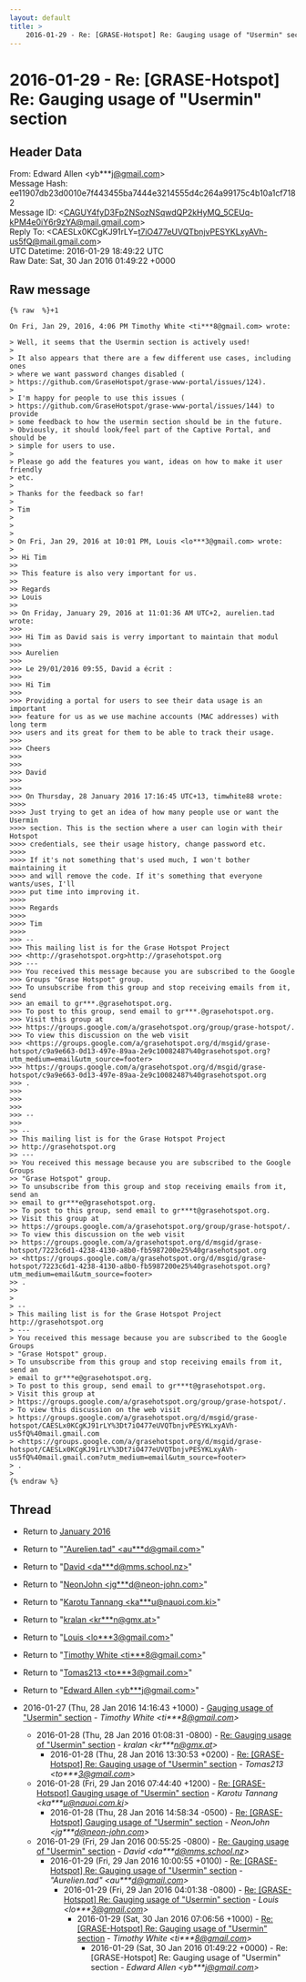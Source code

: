 ```yaml
---
layout: default
title: >
    2016-01-29 - Re: [GRASE-Hotspot] Re: Gauging usage of "Usermin" section
---
```


# 2016-01-29 - Re: [GRASE-Hotspot] Re: Gauging usage of "Usermin" section

## Header Data

From: Edward Allen \<yb***j@gmail.com\><br>
Message Hash: ee11907db23d0010e7f443455ba7444e3214555d4c264a99175c4b10a1cf7182<br>
Message ID: \<CAGUY4fyD3Fp2NSozNSqwdQP2kHyMQ_5CEUq-kPM4e0iY6r9zYA@mail.gmail.com\><br>
Reply To: \<CAESLx0KCgKJ91rLY=t7iO477eUVQTbnjvPESYKLxyAVh-us5fQ@mail.gmail.com\><br>
UTC Datetime: 2016-01-29 18:49:22 UTC<br>
Raw Date: Sat, 30 Jan 2016 01:49:22 +0000<br>

## Raw message

```
{% raw  %}+1

On Fri, Jan 29, 2016, 4:06 PM Timothy White <ti***8@gmail.com> wrote:

> Well, it seems that the Usermin section is actively used!
>
> It also appears that there are a few different use cases, including ones
> where we want password changes disabled (
> https://github.com/GraseHotspot/grase-www-portal/issues/124).
>
> I'm happy for people to use this issues (
> https://github.com/GraseHotspot/grase-www-portal/issues/144) to provide
> some feedback to how the usermin section should be in the future.
> Obviously, it should look/feel part of the Captive Portal, and should be
> simple for users to use.
>
> Please go add the features you want, ideas on how to make it user friendly
> etc.
>
> Thanks for the feedback so far!
>
> Tim
>
>
>
> On Fri, Jan 29, 2016 at 10:01 PM, Louis <lo***3@gmail.com> wrote:
>
>> Hi Tim
>>
>> This feature is also very important for us.
>>
>> Regards
>> Louis
>>
>> On Friday, January 29, 2016 at 11:01:36 AM UTC+2, aurelien.tad wrote:
>>>
>>> Hi Tim as David sais is verry important to maintain that modul
>>>
>>> Aurelien
>>>
>>> Le 29/01/2016 09:55, David a écrit :
>>>
>>> Hi Tim
>>>
>>> Providing a portal for users to see their data usage is an important
>>> feature for us as we use machine accounts (MAC addresses) with long term
>>> users and its great for them to be able to track their usage.
>>>
>>> Cheers
>>>
>>>
>>> David
>>>
>>>
>>> On Thursday, 28 January 2016 17:16:45 UTC+13, timwhite88 wrote:
>>>>
>>>> Just trying to get an idea of how many people use or want the Usermin
>>>> section. This is the section where a user can login with their Hotspot
>>>> credentials, see their usage history, change password etc.
>>>>
>>>> If it's not something that's used much, I won't bother maintaining it
>>>> and will remove the code. If it's something that everyone wants/uses, I'll
>>>> put time into improving it.
>>>>
>>>> Regards
>>>>
>>>> Tim
>>>>
>>> --
>>> This mailing list is for the Grase Hotspot Project
>>> <http://grasehotspot.org>http://grasehotspot.org
>>> ---
>>> You received this message because you are subscribed to the Google
>>> Groups "Grase Hotspot" group.
>>> To unsubscribe from this group and stop receiving emails from it, send
>>> an email to gr***.@grasehotspot.org.
>>> To post to this group, send email to gr***.@grasehotspot.org.
>>> Visit this group at
>>> https://groups.google.com/a/grasehotspot.org/group/grase-hotspot/.
>>> To view this discussion on the web visit
>>> <https://groups.google.com/a/grasehotspot.org/d/msgid/grase-hotspot/c9a9e663-0d13-497e-89aa-2e9c10082487%40grasehotspot.org?utm_medium=email&utm_source=footer>
>>> https://groups.google.com/a/grasehotspot.org/d/msgid/grase-hotspot/c9a9e663-0d13-497e-89aa-2e9c10082487%40grasehotspot.org
>>> .
>>>
>>>
>>>
>>> --
>>>
>> --
>> This mailing list is for the Grase Hotspot Project
>> http://grasehotspot.org
>> ---
>> You received this message because you are subscribed to the Google Groups
>> "Grase Hotspot" group.
>> To unsubscribe from this group and stop receiving emails from it, send an
>> email to gr***e@grasehotspot.org.
>> To post to this group, send email to gr***t@grasehotspot.org.
>> Visit this group at
>> https://groups.google.com/a/grasehotspot.org/group/grase-hotspot/.
>> To view this discussion on the web visit
>> https://groups.google.com/a/grasehotspot.org/d/msgid/grase-hotspot/7223c6d1-4238-4130-a8b0-fb5987200e25%40grasehotspot.org
>> <https://groups.google.com/a/grasehotspot.org/d/msgid/grase-hotspot/7223c6d1-4238-4130-a8b0-fb5987200e25%40grasehotspot.org?utm_medium=email&utm_source=footer>
>> .
>>
>
> --
> This mailing list is for the Grase Hotspot Project http://grasehotspot.org
> ---
> You received this message because you are subscribed to the Google Groups
> "Grase Hotspot" group.
> To unsubscribe from this group and stop receiving emails from it, send an
> email to gr***e@grasehotspot.org.
> To post to this group, send email to gr***t@grasehotspot.org.
> Visit this group at
> https://groups.google.com/a/grasehotspot.org/group/grase-hotspot/.
> To view this discussion on the web visit
> https://groups.google.com/a/grasehotspot.org/d/msgid/grase-hotspot/CAESLx0KCgKJ91rLY%3Dt7iO477eUVQTbnjvPESYKLxyAVh-us5fQ%40mail.gmail.com
> <https://groups.google.com/a/grasehotspot.org/d/msgid/grase-hotspot/CAESLx0KCgKJ91rLY%3Dt7iO477eUVQTbnjvPESYKLxyAVh-us5fQ%40mail.gmail.com?utm_medium=email&utm_source=footer>
> .
>
{% endraw %}
```

## Thread

+ Return to [January 2016](/archive/2016/01)

+ Return to "["Aurelien.tad" <au***d<span>@</span>gmail.com>](/authors/au___d_at_gmail_com)"
+ Return to "[David <da***d<span>@</span>mms.school.nz>](/authors/da___d_at_mms_school_nz)"
+ Return to "[NeonJohn <jg***d<span>@</span>neon-john.com>](/authors/jg___d_at_neonjohn_com)"
+ Return to "[Karotu Tannang <ka***u<span>@</span>nauoi.com.ki>](/authors/ka___u_at_nauoi_com_ki)"
+ Return to "[kralan <kr***n<span>@</span>gmx.at>](/authors/kr___n_at_gmx_at)"
+ Return to "[Louis <lo***3<span>@</span>gmail.com>](/authors/lo___3_at_gmail_com)"
+ Return to "[Timothy White <ti***8<span>@</span>gmail.com>](/authors/ti___8_at_gmail_com)"
+ Return to "[Tomas213 <to***3<span>@</span>gmail.com>](/authors/to___3_at_gmail_com)"
+ Return to "[Edward Allen <yb***j<span>@</span>gmail.com>](/authors/yb___j_at_gmail_com)"

+ 2016-01-27 (Thu, 28 Jan 2016 14:16:43 +1000) - [Gauging usage of "Usermin" section](/archive/2016/01/fcae509b4f1561f2f326b08e7b7fe172a8ada38feb4c83f787551c5b45b2d179) - _Timothy White \<ti***8@gmail.com\>_
  + 2016-01-28 (Thu, 28 Jan 2016 01:08:31 -0800) - [Re: Gauging usage of "Usermin" section](/archive/2016/01/e682553366e37d2043d80f4330d14e2a69b82aad0e3bf88033bb4245a39f6397) - _kralan \<kr***n@gmx.at\>_
    + 2016-01-28 (Thu, 28 Jan 2016 13:30:53 +0200) - [Re: [GRASE-Hotspot] Re: Gauging usage of "Usermin" section](/archive/2016/01/428ec8b335174af9de443d934e0b6efd053fb6fc9684d91df376f0f621a2410e) - _Tomas213 \<to***3@gmail.com\>_
  + 2016-01-28 (Fri, 29 Jan 2016 07:44:40 +1200) - [Re: [GRASE-Hotspot] Gauging usage of "Usermin" section](/archive/2016/01/1f991f62ec702edc30fc17ed50935e224e1605ceff149bef0c6be135a2691cad) - _Karotu Tannang \<ka***u@nauoi.com.ki\>_
    + 2016-01-28 (Thu, 28 Jan 2016 14:58:34 -0500) - [Re: [GRASE-Hotspot] Gauging usage of "Usermin" section](/archive/2016/01/b3418e6fa20bd36e4cae428dead9d2fab6f105b9f1a68a7ae4681086dd53c3eb) - _NeonJohn \<jg***d@neon-john.com\>_
  + 2016-01-29 (Fri, 29 Jan 2016 00:55:25 -0800) - [Re: Gauging usage of "Usermin" section](/archive/2016/01/d41d20a7288e08f7816b9c5f16f69a6a8078234d16f57499072e9d55fc796cda) - _David \<da***d@mms.school.nz\>_
    + 2016-01-29 (Fri, 29 Jan 2016 10:00:55 +0100) - [Re: [GRASE-Hotspot] Re: Gauging usage of "Usermin" section](/archive/2016/01/1dda6ae1955952e23724af06c486b7f2f74aaae1b7b1daccb76fe0616b7b3b8b) - _"Aurelien.tad" \<au***d@gmail.com\>_
      + 2016-01-29 (Fri, 29 Jan 2016 04:01:38 -0800) - [Re: [GRASE-Hotspot] Re: Gauging usage of "Usermin" section](/archive/2016/01/7b8ecd5fe598176ab8eecfb0b75d7a71b13c9815e0fd5fff208092c62ca6e26d) - _Louis \<lo***3@gmail.com\>_
        + 2016-01-29 (Sat, 30 Jan 2016 07:06:56 +1000) - [Re: [GRASE-Hotspot] Re: Gauging usage of "Usermin" section](/archive/2016/01/100a875a63759b1a0a252a07c1e1a18aa9d54983754ef2a629a66b0f5cd43fab) - _Timothy White \<ti***8@gmail.com\>_
          + 2016-01-29 (Sat, 30 Jan 2016 01:49:22 +0000) - Re: [GRASE-Hotspot] Re: Gauging usage of "Usermin" section - _Edward Allen \<yb***j@gmail.com\>_

